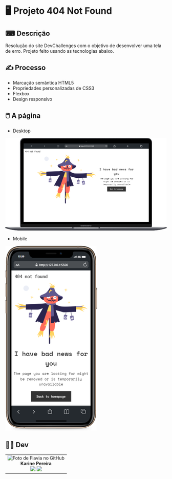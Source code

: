 # 🖥️ Projeto 404 Not Found

## ⌨ Descrição
Resolução do site DevChallenges com o objetivo de desenvolver uma tela de erro. Projeto feito usando as tecnologias abaixo.



## ✍️ Processo
- Marcação semântica HTML5
- Propriedades personalizadas de CSS3
- Flexbox  
- Design responsivo
    

## 🖱️ A página  
  
 - Desktop   
   
 <img src="src/img/design-desktop.png" alt="Print da tela desktop pronta.">  
      
 - Mobile  

 <img src="src/img/design-mobile.png" alt="Print da tela desktop pronta." >   

## 👩‍💻 Dev
<table align="center">
  <tr>
    <td align="center">
      <div>
        <img src="https://avatars.githubusercontent.com/u/114251625?v=4" width="120px;" alt="Foto de Flavia no GitHub"/><br>
          <b> Karine Pereira </b><br>
            <a href="https://www.linkedin.com/in/devkarine/" alt="Linkedin"><img src="https://img.shields.io/badge/LinkedIn-0077B5?style=for-the-badge&logo=linkedin&logoColor=white"/ height="20"></a>
            <a href="https://github.com/devkarine" alt="Linkedin"><img src="https://img.shields.io/badge/GitHub-100000?style=for-the-badge&logo=github&logoColor=white" height="20"></a>
      </div>
    </td>

  </tr>
</table>